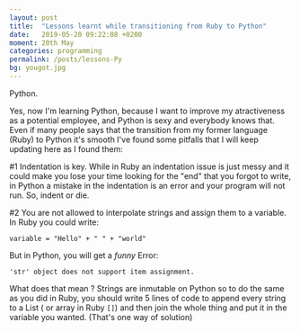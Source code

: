 ```yaml
---
layout: post
title:  "Lessons learnt while transitioning from Ruby to Python"
date:   2019-05-20 09:22:08 +0200
moment: 20th May
categories: programming
permalink: /posts/lessons-Py
bg: yougot.jpg
---
```



Python.

Yes, now I'm learning Python, because I want to improve my atractiveness as a potential employee, and Python is sexy and everybody knows that.
Even if many people says that the transition from my former language (Ruby) to Python it's smooth I've found some pitfalls that I will keep updating here as I found them:

#1 Indentation is key.
While in Ruby an indentation issue is just messy and it could make you lose your time looking for the "end" that you forgot to write, in Python a mistake in the indentation is an error and your program will not run. So, indent or die.

#2 You are not allowed to interpolate strings and assign them to a variable.
In Ruby you could write:

`variable = "Hello" + " " + "world"`

But in Python, you will get a *funny* Error:

`'str' object does not support item assignment.`

What does that mean ? Strings are inmutable on Python so to do the same as you did in Ruby, you should write 5 lines of code to append every string to a List ( or array in Ruby `[]`) and then join the whole thing and put it in the variable you wanted. (That's one way of solution)

